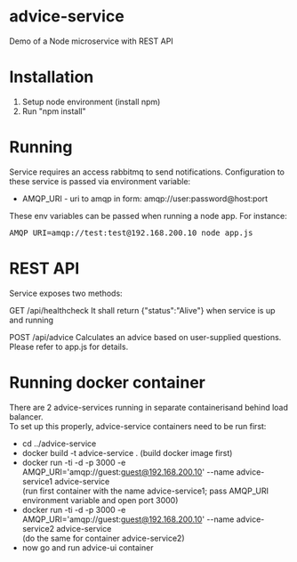 # advice-service
Demo of a Node microservice with REST API

# Installation
1. Setup node environment (install npm)
2. Run "npm install"

# Running
Service requires an access rabbitmq to send notifications. Configuration to these service is passed via environment variable:
- AMQP_URI - uri to amqp in form: amqp://user:password@host:port


These env variables can be passed when running a node app. For instance:
<pre>AMQP_URI=amqp://test:test@192.168.200.10 node app.js</pre>

# REST API
Service exposes two methods:

GET /api/healthcheck
It shall return {"status":"Alive"} when service is up and running

POST /api/advice
Calculates an advice based on user-supplied questions. Please refer to app.js for details.

# Running docker container
There are 2 advice-services running in separate containerisand behind load balancer. <br />
To set up this properly, advice-service containers need to be run first:
- cd ../advice-service
- docker build -t advice-service . (build docker image first)
- docker run -ti -d -p 3000 -e AMQP_URI='amqp://guest:guest@192.168.200.10' --name advice-service1  advice-service <br />
(run first container with the name advice-service1; pass AMQP_URI environment variable and open port 3000)
- docker run -ti -d -p 3000 -e AMQP_URI='amqp://guest:guest@192.168.200.10' --name advice-service2  advice-service <br />
(do the same for container advice-service2)
- now go and run advice-ui container
